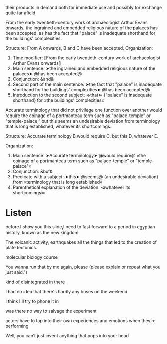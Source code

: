 their products in demand both for immediate use and possibly for exchange quite far afield

From the early twentieth-century work of archaeologist Arthur Evans onwards, the ingrained and embedded religious nature of the palaces has been accepted, as has the fact that "palace" is inadequate shorthand for the buildings' complexities.

Structure: From A onwards, B and C have been accepted.
Organization:
1. Time modifier: ⟦From the early twentieth-century work of archaeologist Arthur Evans onwards⟧
2. Main sentence: ➤the ingrained and embedded religious nature of the palaces➤ @has been accepted@
3. Conjunction: &and&
4. Second part of the main sentence: ➤the fact that "palace" is inadequate shorthand for the buildings' complexities➤ @has been accepted@
5. Introduction to the second subject: ⇒that⇐ {“palace” is inadequate shorthand} for »the buildings' complexities«


Accurate terminology that did not privilege one function over another would require the coinage of a portmanteau term such as "palace-temple” or "temple-palace,” but this seems an undesirable deviation from terminology that is long established, whatever its shortcomings.

Structure: Accurate terminology B would require C, but this D, whatever E.

Organization:
1. Main sentence: ➤Accurate terminology➤ @would require@ »the coinage of a portmanteau term such as "palace-temple” or "temple-palace"«
2. Conjunction: &but&
3. Predicate with a subject: ➤this➤ @seems@ {an undesirable deviation} from »terminology that is long established«
4. Parenthetical explanation of the deviation: ⧏whatever its shortcomings⧐

# Listen
before I show you this slide,I need to fast forward to a period in egyptian history, known as the new kingdom.

The volcanic activity, earthquakes all the things that led to the creation of plate tectonics.

molecular biology course

You wanna run that by me again, please (please explain or repeat what you just said.")

 kind of disintegrated in there

I had no idea that there's hardly any buses on the weekend

I think I'll try to phone it in

was there no way to salvage the experiment

actors have to tap into their own experiences and emotions when they’re performing

Well, you can’t just invent anything that pops into your head
